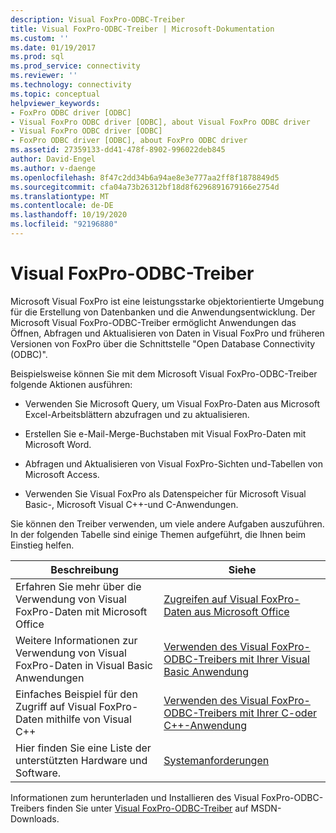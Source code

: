 ```yaml
---
description: Visual FoxPro-ODBC-Treiber
title: Visual FoxPro-ODBC-Treiber | Microsoft-Dokumentation
ms.custom: ''
ms.date: 01/19/2017
ms.prod: sql
ms.prod_service: connectivity
ms.reviewer: ''
ms.technology: connectivity
ms.topic: conceptual
helpviewer_keywords:
- FoxPro ODBC driver [ODBC]
- Visual FoxPro ODBC driver [ODBC], about Visual FoxPro ODBC driver
- Visual FoxPro ODBC driver [ODBC]
- FoxPro ODBC driver [ODBC], about FoxPro ODBC driver
ms.assetid: 27359133-dd41-478f-8902-996022deb845
author: David-Engel
ms.author: v-daenge
ms.openlocfilehash: 8f47c2dd34b6a94ae8e3e777aa2ff8f1878849d5
ms.sourcegitcommit: cfa04a73b26312bf18d8f6296891679166e2754d
ms.translationtype: MT
ms.contentlocale: de-DE
ms.lasthandoff: 10/19/2020
ms.locfileid: "92196880"
---
```

# <a name="visual-foxpro-odbc-driver"></a>Visual FoxPro-ODBC-Treiber
Microsoft Visual FoxPro ist eine leistungsstarke objektorientierte Umgebung für die Erstellung von Datenbanken und die Anwendungsentwicklung. Der Microsoft Visual FoxPro-ODBC-Treiber ermöglicht Anwendungen das Öffnen, Abfragen und Aktualisieren von Daten in Visual FoxPro und früheren Versionen von FoxPro über die Schnittstelle "Open Database Connectivity (ODBC)".  
  
 Beispielsweise können Sie mit dem Microsoft Visual FoxPro-ODBC-Treiber folgende Aktionen ausführen:  
  
-   Verwenden Sie Microsoft Query, um Visual FoxPro-Daten aus Microsoft Excel-Arbeitsblättern abzufragen und zu aktualisieren.  
  
-   Erstellen Sie e-Mail-Merge-Buchstaben mit Visual FoxPro-Daten mit Microsoft Word.  
  
-   Abfragen und Aktualisieren von Visual FoxPro-Sichten und-Tabellen von Microsoft Access.  
  
-   Verwenden Sie Visual FoxPro als Datenspeicher für Microsoft Visual Basic-, Microsoft Visual C++-und C-Anwendungen.  
  
 Sie können den Treiber verwenden, um viele andere Aufgaben auszuführen. In der folgenden Tabelle sind einige Themen aufgeführt, die Ihnen beim Einstieg helfen.  
  
|Beschreibung|Siehe|  
|--------|---------|  
|Erfahren Sie mehr über die Verwendung von Visual FoxPro-Daten mit Microsoft Office|[Zugreifen auf Visual FoxPro-Daten aus Microsoft Office](../../odbc/microsoft/accessing-visual-foxpro-data-from-microsoft-office.md)|  
|Weitere Informationen zur Verwendung von Visual FoxPro-Daten in Visual Basic Anwendungen|[Verwenden des Visual FoxPro-ODBC-Treibers mit Ihrer Visual Basic Anwendung](../../odbc/microsoft/using-the-vfp-foxpro-odbc-driver-with-your-visual-basic-application.md)|  
|Einfaches Beispiel für den Zugriff auf Visual FoxPro-Daten mithilfe von Visual C++|[Verwenden des Visual FoxPro-ODBC-Treibers mit Ihrer C-oder C++-Anwendung](../../odbc/microsoft/using-the-visual-foxpro-odbc-driver-with-your-c-or-visual-c-application.md)|  
|Hier finden Sie eine Liste der unterstützten Hardware und Software.|[Systemanforderungen](../../odbc/microsoft/system-requirements-visual-foxpro-odbc-driver.md)|  
  
 Informationen zum herunterladen und Installieren des Visual FoxPro-ODBC-Treibers finden Sie unter [Visual FoxPro-ODBC-Treiber](/previous-versions/visualstudio/foxpro/mt490121(v=msdn.10)) auf MSDN-Downloads.